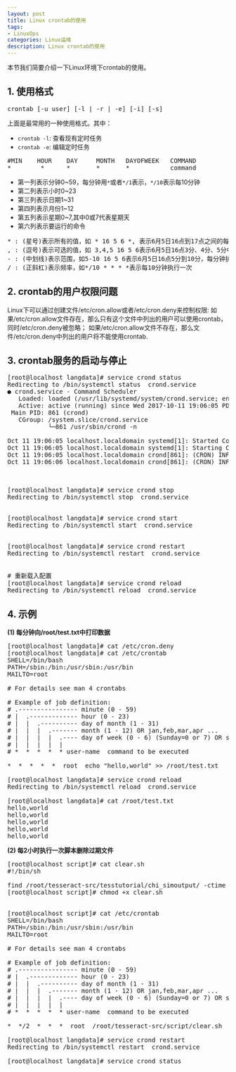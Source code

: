 ```yaml
---
layout: post
title: Linux crontab的使用
tags:
- LinuxOps
categories: Linux运维
description: Linux crontab的使用
---
```



本节我们简要介绍一下Linux环境下crontab的使用。


<!-- more -->


## 1. 使用格式
<pre>
crontab [-u user] [-l | -r | -e] [-i] [-s]
</pre>

上面是最常用的一种使用格式。其中：

* ```crontab -l```: 查看现有定时任务
* ```crontab -e```: 编辑定时任务

<pre>
#MIN	HOUR	DAY		MONTH	DAYOFWEEK	COMMAND
*	     *		*		*		*			command     
</pre> 
* 第一列表示分钟0~59，每分钟用```*```或者```*/1```表示，```*/10```表示每10分钟
* 第二列表示小时0~23
* 第三列表示日期1~31
* 第四列表示月份1~12
* 第五列表示星期0~7,其中0或7代表星期天
* 第六列表示要运行的命令

<pre>
* : (星号)表示所有的值，如 * 16 5 6 *, 表示6月5日16点到17点之间的每分钟执行一次
, : (逗号)表示可选的值，如 3,4,5 16 5 6表示6月5日16点3分、4分、5分中各执行一次
- : (中划线)表示范围，如5-10 16 5 6表示6月5日16点5分到10分，每分钟执行一次
/ : (正斜杠)表示频率，如*/10 * * * *表示每10分钟执行一次
</pre>


## 2. crontab的用户权限问题

Linux下可以通过创建文件/etc/cron.allow或者/etc/cron.deny来控制权限: 如果/etc/cron.allow文件存在，那么只有这个文件中列出的用户可以使用crontab，同时/etc/cron.deny被忽略； 如果/etc/cron.allow文件不存在，那么文件/etc/cron.deny中列出的用户将不能使用crontab.


## 3. crontab服务的启动与停止
<pre>
[root@localhost langdata]# service crond status
Redirecting to /bin/systemctl status  crond.service
● crond.service - Command Scheduler
   Loaded: loaded (/usr/lib/systemd/system/crond.service; enabled; vendor preset: enabled)
   Active: active (running) since Wed 2017-10-11 19:06:05 PDT; 4 days ago
 Main PID: 861 (crond)
   CGroup: /system.slice/crond.service
           └─861 /usr/sbin/crond -n

Oct 11 19:06:05 localhost.localdomain systemd[1]: Started Command Scheduler.
Oct 11 19:06:05 localhost.localdomain systemd[1]: Starting Command Scheduler...
Oct 11 19:06:05 localhost.localdomain crond[861]: (CRON) INFO (RANDOM_DELAY will be scaled with factor 84% if used.)
Oct 11 19:06:06 localhost.localdomain crond[861]: (CRON) INFO (running with inotify support)



[root@localhost langdata]# service crond stop
Redirecting to /bin/systemctl stop  crond.service


[root@localhost langdata]# service crond start
Redirecting to /bin/systemctl start  crond.service


[root@localhost langdata]# service crond restart
Redirecting to /bin/systemctl restart  crond.service


# 重新载入配置
[root@localhost langdata]# service crond reload
Redirecting to /bin/systemctl reload  crond.service
</pre>

## 4. 示例

**(1) 每分钟向/root/test.txt中打印数据**
<pre>
[root@localhost langdata]# cat /etc/cron.deny 
[root@localhost langdata]# cat /etc/crontab 
SHELL=/bin/bash
PATH=/sbin:/bin:/usr/sbin:/usr/bin
MAILTO=root

# For details see man 4 crontabs

# Example of job definition:
# .---------------- minute (0 - 59)
# |  .------------- hour (0 - 23)
# |  |  .---------- day of month (1 - 31)
# |  |  |  .------- month (1 - 12) OR jan,feb,mar,apr ...
# |  |  |  |  .---- day of week (0 - 6) (Sunday=0 or 7) OR sun,mon,tue,wed,thu,fri,sat
# |  |  |  |  |
# *  *  *  *  * user-name  command to be executed

*  *  *  *  *  root  echo "hello,world" >> /root/test.txt 

[root@localhost langdata]# service crond reload
Redirecting to /bin/systemctl reload  crond.service

[root@localhost langdata]# cat /root/test.txt
hello,world
hello,world
hello,world
hello,world
hello,world
</pre>

**(2) 每2小时执行一次脚本删除过期文件**
<pre>
[root@localhost script]# cat clear.sh
#!/bin/sh

find /root/tesseract-src/tesstutorial/chi_simoutput/ -ctime +1 -name "*.checkpoint" -exec rm {} \;
[root@localhost script]# chmod +x clear.sh


[root@localhost script]# cat /etc/crontab 
SHELL=/bin/bash
PATH=/sbin:/bin:/usr/sbin:/usr/bin
MAILTO=root

# For details see man 4 crontabs

# Example of job definition:
# .---------------- minute (0 - 59)
# |  .------------- hour (0 - 23)
# |  |  .---------- day of month (1 - 31)
# |  |  |  .------- month (1 - 12) OR jan,feb,mar,apr ...
# |  |  |  |  .---- day of week (0 - 6) (Sunday=0 or 7) OR sun,mon,tue,wed,thu,fri,sat
# |  |  |  |  |
# *  *  *  *  * user-name  command to be executed

*  */2  *  *  *  root  /root/tesseract-src/script/clear.sh

[root@localhost langdata]# service crond restart
Redirecting to /bin/systemctl restart  crond.service

[root@localhost langdata]# service crond status
</pre>





<br />
<br />







<br />
<br />
<br />


